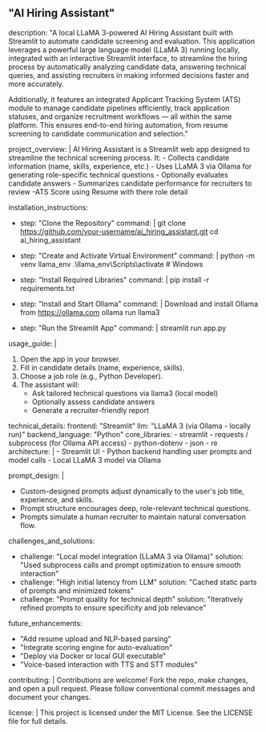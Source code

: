 ## "AI Hiring Assistant"



description: "A local LLaMA 3-powered AI Hiring Assistant built with Streamlit to automate candidate screening and evaluation. This application leverages a powerful large language model (LLaMA 3) running locally, integrated with an interactive Streamlit interface, to streamline the hiring process by automatically analyzing candidate data, answering technical queries, and assisting recruiters in making informed decisions faster and more accurately.

Additionally, it features an integrated Applicant Tracking System (ATS) module to manage candidate pipelines efficiently, track application statuses, and organize recruitment workflows — all within the same platform. This ensures end-to-end hiring automation, from resume screening to candidate communication and selection."

project_overview: |
  AI Hiring Assistant is a Streamlit web app designed to streamline the technical screening process.
  It:
    - Collects candidate information (name, skills, experience, etc.)
    - Uses LLaMA 3 via Ollama for generating role-specific technical questions
    - Optionally evaluates candidate answers
    - Summarizes candidate performance for recruiters to review
    -ATS Score using Resume with there role detail

installation_instructions:
  - step: "Clone the Repository"
    command: |
      git clone https://github.com/your-username/ai_hiring_assistant.git
      cd ai_hiring_assistant

  - step: "Create and Activate Virtual Environment"
    command: |
      python -m venv llama_env
      .\llama_env\Scripts\activate  # Windows

  - step: "Install Required Libraries"
    command: |
      pip install -r requirements.txt

  - step: "Install and Start Ollama"
    command: |
      Download and install Ollama from https://ollama.com
      ollama run llama3

  - step: "Run the Streamlit App"
    command: |
      streamlit run app.py

usage_guide: |
  1. Open the app in your browser.
  2. Fill in candidate details (name, experience, skills).
  3. Choose a job role (e.g., Python Developer).
  4. The assistant will:
     - Ask tailored technical questions via llama3 (local model)
     - Optionally assess candidate answers
     - Generate a recruiter-friendly report

technical_details:
  frontend: "Streamlit"
  llm: "LLaMA 3 (via Ollama - locally run)"
  backend_language: "Python"
  core_libraries:
    - streamlit
    - requests / subprocess (for Ollama API access)
    - python-dotenv
    - json
    - re
  architecture: |
    - Streamlit UI
    - Python backend handling user prompts and model calls
    - Local LLaMA 3 model via Ollama

prompt_design: |
  - Custom-designed prompts adjust dynamically to the user's job title, experience, and skills.
  - Prompt structure encourages deep, role-relevant technical questions.
  - Prompts simulate a human recruiter to maintain natural conversation flow.

challenges_and_solutions:
  - challenge: "Local model integration (LLaMA 3 via Ollama)"
    solution: "Used subprocess calls and prompt optimization to ensure smooth interaction"
  - challenge: "High initial latency from LLM"
    solution: "Cached static parts of prompts and minimized tokens"
  - challenge: "Prompt quality for technical depth"
    solution: "Iteratively refined prompts to ensure specificity and job relevance"

future_enhancements:
  - "Add resume upload and NLP-based parsing"
  - "Integrate scoring engine for auto-evaluation"
  - "Deploy via Docker or local GUI executable"
  - "Voice-based interaction with TTS and STT modules"

contributing: |
  Contributions are welcome! Fork the repo, make changes, and open a pull request.
  Please follow conventional commit messages and document your changes.

license: |
  This project is licensed under the MIT License.
  See the LICENSE file for full details.
